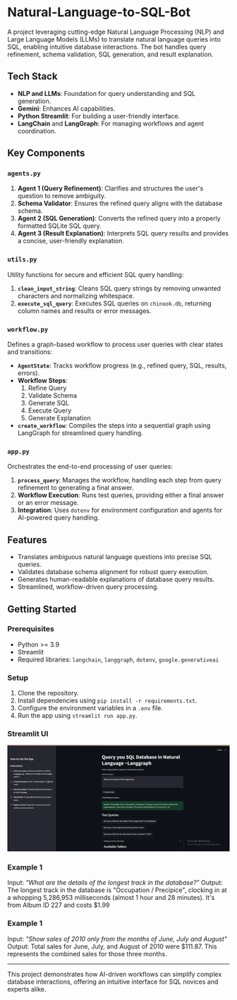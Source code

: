 # Natural-Language-to-SQL-Bot

A project leveraging cutting-edge Natural Language Processing (NLP) and Large Language Models (LLMs) to translate natural language queries into SQL, enabling intuitive database interactions. The bot handles query refinement, schema validation, SQL generation, and result explanation.

## Tech Stack
- **NLP and LLMs**: Foundation for query understanding and SQL generation.
- **Gemini**: Enhances AI capabilities.
- **Python Streamlit**: For building a user-friendly interface.
- **LangChain** and **LangGraph**: For managing workflows and agent coordination.

## Key Components

### `agents.py`
1. **Agent 1 (Query Refinement)**: Clarifies and structures the user's question to remove ambiguity.
2. **Schema Validator**: Ensures the refined query aligns with the database schema.
3. **Agent 2 (SQL Generation)**: Converts the refined query into a properly formatted SQLite SQL query.
4. **Agent 3 (Result Explanation)**: Interprets SQL query results and provides a concise, user-friendly explanation.

### `utils.py`
Utility functions for secure and efficient SQL query handling:
1. **`clean_input_string`**: Cleans SQL query strings by removing unwanted characters and normalizing whitespace.
2. **`execute_sql_query`**: Executes SQL queries on `chinook.db`, returning column names and results or error messages.

### `workflow.py`
Defines a graph-based workflow to process user queries with clear states and transitions:
- **`AgentState`**: Tracks workflow progress (e.g., refined query, SQL, results, errors).
- **Workflow Steps**:
  1. Refine Query
  2. Validate Schema
  3. Generate SQL
  4. Execute Query
  5. Generate Explanation
- **`create_workflow`**: Compiles the steps into a sequential graph using LangGraph for streamlined query handling.

### `app.py`
Orchestrates the end-to-end processing of user queries:
1. **`process_query`**: Manages the workflow, handling each step from query refinement to generating a final answer.
2. **Workflow Execution**: Runs test queries, providing either a final answer or an error message.
3. **Integration**: Uses `dotenv` for environment configuration and agents for AI-powered query handling.

## Features
- Translates ambiguous natural language questions into precise SQL queries.
- Validates database schema alignment for robust query execution.
- Generates human-readable explanations of database query results.
- Streamlined, workflow-driven query processing.

## Getting Started
### Prerequisites
- Python >= 3.9
- Streamlit
- Required libraries: `langchain`, `langgraph`, `dotenv`, `google.generativeai` 

### Setup
1. Clone the repository.
2. Install dependencies using `pip install -r requirements.txt`.
3. Configure the environment variables in a `.env` file.
4. Run the app using `streamlit run app.py`.

### Streamlit UI
![Example Image](https://github.com/RicardyC/Natural-Language-to-SQL-Bot/blob/main/Example.png)

### Example 1
Input: *"What are the details of the longest track in the database?"*
Output: The longest track in the database is "Occupation / Precipice", clocking in at a whopping 5,286,953 milliseconds (almost 1 hour and 28 minutes). It's from Album ID 227 and costs $1.99

### Example 1
Input: *"Show sales of 2010 only from the months of June, July and August"*
Output: Total sales for June, July, and August of 2010 were $111.87. This represents the combined sales for those three months.



---

This project demonstrates how AI-driven workflows can simplify complex database interactions, offering an intuitive interface for SQL novices and experts alike.

